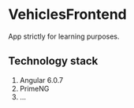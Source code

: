 # VehiclesFrontend
App strictly for learning purposes. 

## Technology stack
1. Angular 6.0.7
2. PrimeNG
3. ...
